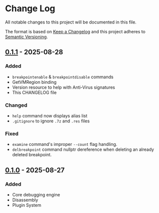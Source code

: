 
# Change Log
All notable changes to this project will be documented in this file.
 
The format is based on [Keep a Changelog](http://keepachangelog.com/)
and this project adheres to [Semantic Versioning](http://semver.org/).

## [0.1.1] - 2025-08-28

### Added

- `breakpointenable` & `breakpointdisable` commands
- GetVMRegion binding
- Version resource to help with Anti-Virus signatures
- This CHANGELOG file

### Changed

- `help` command now displays alias list
- `.gitignore` to ignore `.7z` and `.res` files

### Fixed

- `examine` command's improper `--count` flag handling.
- `delbreakpoint` command nullptr dereference when deleting an already deleted breakpoint.

## [0.1.0] - 2025-08-27

### Added

- Core debugging engine
- Disassembly
- Plugin System

[0.1.1]: https://github.com/iiLegacyyii/gdbw/compare/v0.1.0...v0.1.1
[0.1.0]: https://github.com/iiLegacyyii/gdbw/releases/tag/v0.1.0